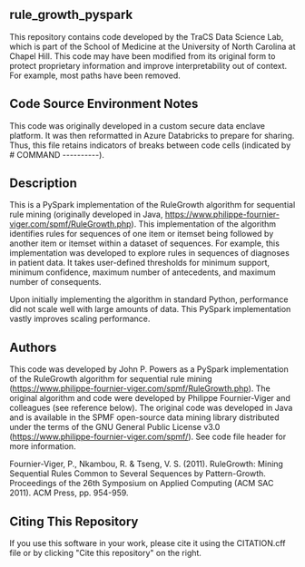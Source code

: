 ## rule_growth_pyspark  

This repository contains code developed by the TraCS Data Science Lab, which is part of the School of Medicine at the University of North Carolina at Chapel Hill. This code may have been modified from its original form to protect proprietary information and improve interpretability out of context. For example, most paths have been removed.  

## Code Source Environment Notes  
This code was originally developed in a custom secure data enclave platform. It was then reformatted in Azure Databricks to prepare for sharing. Thus, this file retains indicators of breaks between code cells (indicated by # COMMAND ----------).

## Description  
This is a PySpark implementation of the RuleGrowth algorithm for sequential rule mining (originally developed in Java, https://www.philippe-fournier-viger.com/spmf/RuleGrowth.php). This implementation of the algorithm identifies rules for sequences of one item or itemset being followed by another item or itemset within a dataset of sequences. For example, this implementation was developed to explore rules in sequences of diagnoses in patient data. It takes user-defined thresholds for minimum support, minimum confidence, maximum number of antecedents, and maximum number of consequents.  

Upon initially implementing the algorithm in standard Python, performance did not scale well with large amounts of data. This PySpark implementation vastly improves scaling performance.  

## Authors  
This code was developed by John P. Powers as a PySpark implementation of the RuleGrowth algorithm for sequential rule mining (https://www.philippe-fournier-viger.com/spmf/RuleGrowth.php). The original algorithm and code were developed by Philippe Fournier-Viger and colleagues (see reference below). The original code was developed in Java and is available in the SPMF open-source data mining library distributed under the terms of the GNU General Public License v3.0 (https://www.philippe-fournier-viger.com/spmf/). See code file header for more information. 

Fournier-Viger, P., Nkambou, R. & Tseng, V. S. (2011). RuleGrowth: Mining Sequential Rules Common to Several Sequences by Pattern-Growth. Proceedings of the 26th Symposium on Applied Computing (ACM SAC 2011). ACM Press, pp. 954-959.

## Citing This Repository  
If you use this software in your work, please cite it using the CITATION.cff file or by clicking "Cite this repository" on the right. 

